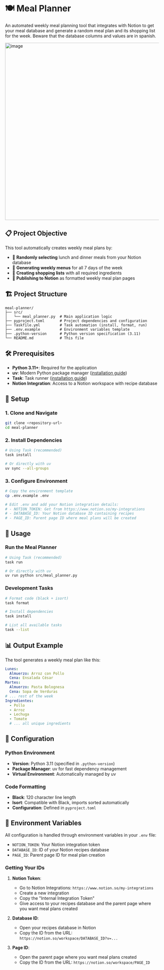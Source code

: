 # 🍽️ Meal Planner

An automated weekly meal planning tool that integrates with Notion to get your meal database and generate a random meal plan and its shopping list for the week. Beware that the database columns and values are in spanish.

<img width="1322" height="578" alt="image" src="https://github.com/user-attachments/assets/9f0bc6b9-a3fb-4a37-a79d-5e19c61ffbc3" />


## 📋 Project Objective

This tool automatically creates weekly meal plans by:

- 🎲 **Randomly selecting** lunch and dinner meals from your Notion database
- 📅 **Generating weekly menus** for all 7 days of the week
- 🛒 **Creating shopping lists** with all required ingredients
- 📝 **Publishing to Notion** as formatted weekly meal plan pages

## 🏗️ Project Structure

```
meal-planner/
├── src/
│   └── meal_planner.py  # Main application logic
├── pyproject.toml       # Project dependencies and configuration
├── Taskfile.yml         # Task automation (install, format, run)
├── .env.example         # Environment variables template
├── .python-version      # Python version specification (3.11)
└── README.md            # This file
```

## 🛠️ Prerequisites

- **Python 3.11+**: Required for the application
- **uv**: Modern Python package manager ([installation guide](https://docs.astral.sh/uv/getting-started/installation/))
- **Task**: Task runner ([installation guide](https://taskfile.dev/installation/))
- **Notion Integration**: Access to a Notion workspace with recipe database

## 🚀 Setup

### 1. Clone and Navigate

```bash
git clone <repository-url>
cd meal-planner
```

### 2. Install Dependencies

```bash
# Using Task (recommended)
task install

# Or directly with uv
uv sync --all-groups
```

### 3. Configure Environment

```bash
# Copy the environment template
cp .env.example .env

# Edit .env and add your Notion integration details:
# - NOTION_TOKEN: Get from https://www.notion.so/my-integrations
# - DATABASE_ID: Your Notion database ID containing recipes
# - PAGE_ID: Parent page ID where meal plans will be created
```

## 🎯 Usage

### Run the Meal Planner

```bash
# Using Task (recommended)
task run

# Or directly with uv
uv run python src/meal_planner.py
```

### Development Tasks

```bash
# Format code (black + isort)
task format

# Install dependencies
task install

# List all available tasks
task --list
```

## 📊 Output Example

The tool generates a weekly meal plan like this:

```yaml
Lunes:
  Almuerzo: Arroz con Pollo
  Cena: Ensalada César
Martes:
  Almuerzo: Pasta Bolognesa
  Cena: Sopa de Verduras
# ... rest of the week
Ingredientes:
  - Pollo
  - Arroz
  - Lechuga
  - Tomate
  # ... all unique ingredients
```

## 🔧 Configuration

### Python Environment

- **Version**: Python 3.11 (specified in `.python-version`)
- **Package Manager**: uv for fast dependency management
- **Virtual Environment**: Automatically managed by uv

### Code Formatting

- **Black**: 120 character line length
- **Isort**: Compatible with Black, imports sorted automatically
- **Configuration**: Defined in `pyproject.toml`

## 📝 Environment Variables

All configuration is handled through environment variables in your `.env` file:

- `NOTION_TOKEN`: Your Notion integration token
- `DATABASE_ID`: ID of your Notion recipes database
- `PAGE_ID`: Parent page ID for meal plan creation

### Getting Your IDs

1. **Notion Token**:
   - Go to Notion Integrations: `https://www.notion.so/my-integrations`
   - Create a new integration
   - Copy the "Internal Integration Token"
   - Give access to your recipes database and the parent page where you want meal plans created

2. **Database ID**:
   - Open your recipes database in Notion
   - Copy the ID from the URL: `https://notion.so/workspace/DATABASE_ID?v=...`

3. **Page ID**:
   - Open the parent page where you want meal plans created
   - Copy the ID from the URL: `https://notion.so/workspace/PAGE_ID`

